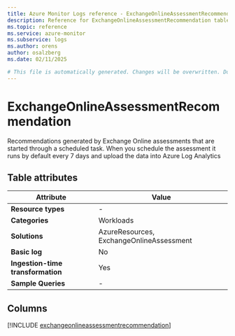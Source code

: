 ```yaml
---
title: Azure Monitor Logs reference - ExchangeOnlineAssessmentRecommendation
description: Reference for ExchangeOnlineAssessmentRecommendation table in Azure Monitor Logs.
ms.topic: reference
ms.service: azure-monitor
ms.subservice: logs
ms.author: orens
author: osalzberg
ms.date: 02/11/2025

# This file is automatically generated. Changes will be overwritten. Do not change this file directly.
---
```


# ExchangeOnlineAssessmentRecommendation

Recommendations generated by Exchange Online assessments that are started through a scheduled task. When you schedule the assessment it runs by default every 7 days and upload the data into Azure Log Analytics


## Table attributes

|Attribute|Value|
|---|---|
|**Resource types**|-|
|**Categories**|Workloads|
|**Solutions**| AzureResources, ExchangeOnlineAssessment|
|**Basic log**|No|
|**Ingestion-time transformation**|Yes|
|**Sample Queries**|-|



## Columns
  
[!INCLUDE [exchangeonlineassessmentrecommendation](~/reusable-content/ce-skilling/azure/includes/azure-monitor/reference/tables/exchangeonlineassessmentrecommendation-include.md)]
